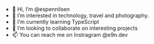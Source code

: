 - 👋 Hi, I’m @espennilsen
- 👀 I’m interested in technology, travel and photography.
- 🌱 I’m currently learning TypeScript
- 💞️ I’m looking to collaborate on interesting projects
- 📫 You can reach me on Instragram @e9n.dev

<!---
espennilsen/espennilsen is a ✨ special ✨ repository because its `README.md` (this file) appears on your GitHub profile.
You can click the Preview link to take a look at your changes.
--->
